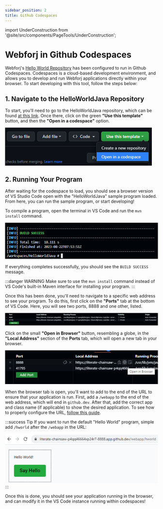 ```yaml
---
sidebar_position: 2
title: Github Codespaces
---
```


import UnderConstruction from '@site/src/components/PageTools/UnderConstruction';



# Webforj in Github Codespaces

Webforj's [Hello World Repository](https://github.com/webforj/webforj-hello-world) has been configured to run in Github Codespaces. Codespaces is a cloud-based development environment, and allows you to develop and run Webforj applications directly within your browser. To start developing with this tool, follow the steps below:

## 1. Navigate to the HelloWorldJava Repository

To start, you'll need to go to the HelloWorldJava repository, which can be found [at this link](https://github.com/webforj/webforj-hello-world). Once there, click on the green **"Use this template"** button, and then the **"Open in a codespace"** option.

![Codespace buttons](./_images/github/1.png)

## 2. Running Your Program

After waiting for the codespace to load, you should see a browser version of VS Studio Code open with the "HelloWorldJava" sample program loaded. From here, you can run the sample program, or start developing!

To compile a program, open the terminal in VS Code and run the `mvn install` command.

![Maven Install](./_images/github/2.png)

If everything completes successfully, you should see the `BUILD SUCCESS` message.

:::danger WARNING 
Make sure to use the `mvn install` command instead of VS Code's built-in Maven interface for installing your program.
:::

Once this has been done, you'll need to navigate to a specific web address to see your program. To do this, first click on the **"Ports"** tab at the bottom of VS Code. Here, you will see two ports, 8888 and one other, listed.

![Forwarded Ports](./_images/github/3.png)

Click on the small **"Open in Browser"** button, resembling a globe, in the **"Local Address"** section of the **Ports** tab, which will open a new tab in your browser.

![Browser Button](./_images/github/4.png)

When the browser tab is open, you'll want to add to the end of the URL to ensure that your application is run. First, add a `/webapp` to the end of the web address, which will end in `github.dev`. After that, add the correct app and class name (if applicable) to show the desired application. To see how to properly configure the URL, [follow this guide](../getting_started/configuration.md).

:::success Tip
If you want to run the default "Hello World" program, simple add `/hworld` after the `/webapp` in the URL:
<br />

![Modified URL](./_images/github/5.png)
:::


Once this is done, you should see your application running in the browser, and can modify it in the VS Code instance running within codespaces!